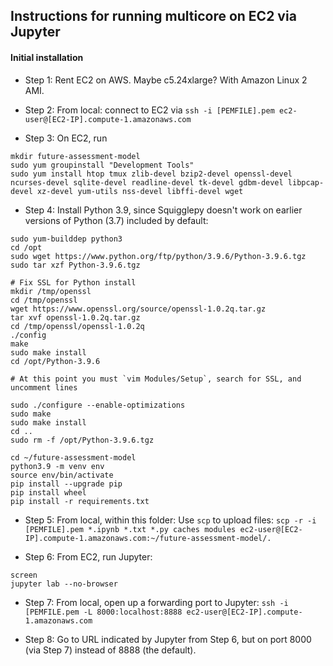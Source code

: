 ## Instructions for running multicore on EC2 via Jupyter

#### Initial installation

* Step 1: Rent EC2 on AWS. Maybe c5.24xlarge? With Amazon Linux 2 AMI.

* Step 2: From local: connect to EC2 via `ssh -i [PEMFILE].pem ec2-user@[EC2-IP].compute-1.amazonaws.com`

* Step 3: On EC2, run

```
mkdir future-assessment-model
sudo yum groupinstall "Development Tools"
sudo yum install htop tmux zlib-devel bzip2-devel openssl-devel ncurses-devel sqlite-devel readline-devel tk-devel gdbm-devel libpcap-devel xz-devel yum-utils nss-devel libffi-devel wget
```

* Step 4: Install Python 3.9, since Squigglepy doesn't work on earlier versions of Python (3.7) included by default:

```
sudo yum-builddep python3
cd /opt
sudo wget https://www.python.org/ftp/python/3.9.6/Python-3.9.6.tgz 
sudo tar xzf Python-3.9.6.tgz

# Fix SSL for Python install
mkdir /tmp/openssl
cd /tmp/openssl
wget https://www.openssl.org/source/openssl-1.0.2q.tar.gz
tar xvf openssl-1.0.2q.tar.gz
cd /tmp/openssl/openssl-1.0.2q
./config
make
sudo make install
cd /opt/Python-3.9.6

# At this point you must `vim Modules/Setup`, search for SSL, and uncomment lines

sudo ./configure --enable-optimizations
sudo make
sudo make install
cd ..
sudo rm -f /opt/Python-3.9.6.tgz

cd ~/future-assessment-model
python3.9 -m venv env
source env/bin/activate
pip install --upgrade pip
pip install wheel
pip install -r requirements.txt
```

* Step 5: From local, within this folder: Use `scp` to upload files: `scp -r -i [PEMFILE].pem *.ipynb *.txt *.py caches modules ec2-user@[EC2-IP].compute-1.amazonaws.com:~/future-assessment-model/.`

* Step 6: From EC2, run Jupyter:

```
screen
jupyter lab --no-browser
```

* Step 7: From local, open up a forwarding port to Jupyter: `ssh -i [PEMFILE.pem -L 8000:localhost:8888 ec2-user@[EC2-IP].compute-1.amazonaws.com`

* Step 8: Go to URL indicated by Jupyter from Step 6, but on port 8000 (via Step 7) instead of 8888 (the default).
